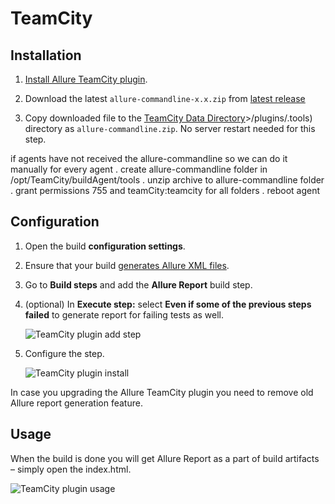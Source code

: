 # TeamCity

## Installation

1.  [Install Allure TeamCity plugin](https://confluence.jetbrains.com/display/TCD18/Installing+Additional+Plugins).

2.  Download the latest `allure-commandline-x.x.zip` from [latest release](https://repo.maven.apache.org/maven2/io/qameta/allure/allure-commandline/)

3.  Copy downloaded file to the [TeamCity Data Directory](https://confluence.jetbrains.com/display/TCD18/TeamCity+Data+Directory)&gt;/plugins/.tools)
    directory as `allure-commandline.zip`. No server restart needed for
    this step.

if agents have not received the allure-commandline so we can do it
manually for every agent . create allure-commandline folder in
/opt/TeamCity/buildAgent/tools . unzip archive to allure-commandline
folder . grant permissions 755 and teamCity:teamcity for all folders .
reboot agent

## Configuration

1.  Open the build **configuration settings**.

2.  Ensure that your build [generates Allure XML files](https://github.com/allure-framework/allure-core/wiki#gathering-information-about-tests).

3.  Go to **Build steps** and add the **Allure Report** build step.

4.  (optional) In **Execute step:** select **Even if some of the
    previous steps failed** to generate report for failing tests as
    well.

    ![TeamCity plugin add step](../../images/teamcity_plugin_add_build_step.png)

5.  Configure the step.

    ![TeamCity plugin install](../../images/teamcity_plugin_configure_build_step.png)

In case you upgrading the Allure TeamCity plugin you need to remove old
Allure report generation feature.

## Usage

When the build is done you will get Allure Report as a part of build
artifacts – simply open the index.html.

![TeamCity plugin usage](../../images/teamcity_plugin_usage.png)
